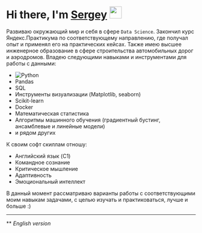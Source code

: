 <h1 align="left">Hi there, I'm <a href="https://daniilshat.ru/" target="_blank">Sergey</a> 
<img src="https://github.com/blackcater/blackcater/raw/main/images/Hi.gif" height="32"/></h1>

Развиваю окружающий мир и себя в сфере `Data Science`. Закончил курс Яндекс.Практикума по соответствующему направлению, где получал опыт и применял его на практических кейсах. Также имею высшее инженерное образование в сфере строительства автомобильных дорог и аэродромов. Владею следующими навыками и инструментами для работы с данными: 

* ![Python](https://img.shields.io/badge/python-3670A0?style=for-the-badge&logo=python&logoColor=ffdd54)
* Pandas
* SQL 
* Инструменты визуализации (Matplotlib, seaborn)
* Scikit-learn
* Docker
* Математическая статистика
* Алгоритмы машинного обучения (градиентный бустинг, ансамблевые и линейные модели)
* и рядом других

К своим софт скиллам отношу:

* Английский язык (C1)
* Командное сознание
* Критическое мышление
* Адаптивность
* Эмоциональный интеллект

В данный момент рассматриваю варианты работы с соответствующими моим навыкам задачами, с целью изучать и практиковаться, лучше и больше :)

- - -
** *English version*

